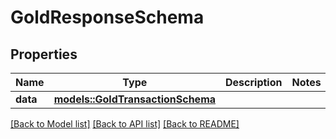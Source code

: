 # GoldResponseSchema

## Properties

Name | Type | Description | Notes
------------ | ------------- | ------------- | -------------
**data** | [**models::GoldTransactionSchema**](GoldTransactionSchema.md) |  | 

[[Back to Model list]](../README.md#documentation-for-models) [[Back to API list]](../README.md#documentation-for-api-endpoints) [[Back to README]](../README.md)


